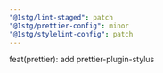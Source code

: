 ```yaml
---
"@1stg/lint-staged": patch
"@1stg/prettier-config": minor
"@1stg/stylelint-config": patch
---
```


feat(prettier): add prettier-plugin-stylus

